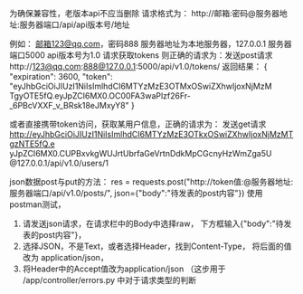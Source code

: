 为确保兼容性，老版本api不应当删除
请求格式为：
http://邮箱:密码@服务器地址:服务器端口/api/api版本号/地址

例如：
邮箱123@qq.com，密码888
服务器地址为本地服务器，127.0.0.1
服务器端口5000
api版本号为1.0
请求获取tokens
则正确的请求为：发送post请求
http://123@qq.com:888@127.0.0.1:5000/api/v1.0/tokens/
返回结果：
{
    "expiration": 3600,
    "token": "eyJhbGciOiJIUzI1NiIsImlhdCI6MTYzMzE3OTMxOSwiZXhwIjoxNjMzM
            TgyOTE5fQ.eyJpZCI6MX0.OC00FA3waPlzf26Fr-_6PBcVXXF_v_BRsk18eJMxyY8"
}

或者直接携带token访问，获取某用户信息，正确的请求为：
发送get请求
http://eyJhbGciOiJIUzI1NiIsImlhdCI6MTYzMzE3OTkxOSwiZXhwIjoxNjMzMTgzNTE5fQ.e
        yJpZCI6MX0.CUPBxvkgWUJrtUbrfaGeVrtnDdkMpCGcnyHzWmZga5U
        @127.0.0.1/api/v1.0/users/1

json数据post与put的方法：
res = requests.post("http://token值:@服务器地址:服务器端口/api/v1.0/posts/",
                    json={"body":"待发表的post内容"})
使用postman测试，
1. 请发送json请求，在请求栏中的Body中选择raw，
    下方框输入{"body":"待发表的post内容"}，
2. 选择JSON，不是Text，或者选择Header，找到Content-Type，
    将后面的值改为 application/json，
3. 将Header中的Accept值改为application/json
（这步用于 /app/controller/errors.py 中对于请求类型的判断


